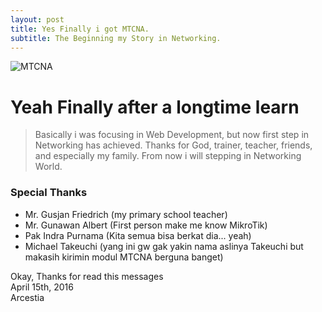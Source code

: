 ```yaml
---
layout: post
title: Yes Finally i got MTCNA.
subtitle: The Beginning my Story in Networking.
---
```

![MTCNA](https://www.mikrotik.com/training/certificates/b54252c47028a982d49)
# Yeah Finally after a longtime learn
>Basically i was focusing in Web Development, but now first step in Networking has achieved.
>Thanks for God, trainer, teacher, friends, and especially my family.
>From now i will stepping in Networking World.

### Special Thanks
- Mr. Gusjan Friedrich (my primary school teacher)
- Mr. Gunawan Albert (First person make me know MikroTik)
- Pak Indra Purnama (Kita semua bisa berkat dia... yeah)
- Michael Takeuchi (yang ini gw gak yakin nama aslinya Takeuchi but makasih kirimin modul MTCNA berguna banget)

Okay, Thanks for read this messages <br>
April 15th, 2016 <br>
Arcestia
